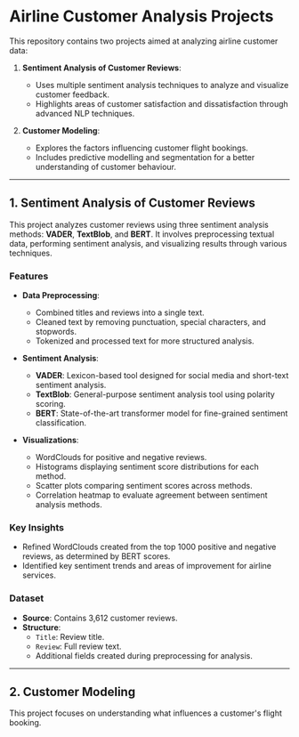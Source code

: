# Airline Customer Analysis Projects

This repository contains two projects aimed at analyzing airline customer data:

1. **Sentiment Analysis of Customer Reviews**:
   - Uses multiple sentiment analysis techniques to analyze and visualize customer feedback.
   - Highlights areas of customer satisfaction and dissatisfaction through advanced NLP techniques.

2. **Customer Modeling**:
   - Explores the factors influencing customer flight bookings.
   - Includes predictive modelling and segmentation for a better understanding of customer behaviour.

---

## **1. Sentiment Analysis of Customer Reviews**

This project analyzes customer reviews using three sentiment analysis methods: **VADER**, **TextBlob**, and **BERT**. It involves preprocessing textual data, performing sentiment analysis, and visualizing results through various techniques.

### **Features**
- **Data Preprocessing**:
  - Combined titles and reviews into a single text.
  - Cleaned text by removing punctuation, special characters, and stopwords.
  - Tokenized and processed text for more structured analysis.

- **Sentiment Analysis**:
  - **VADER**: Lexicon-based tool designed for social media and short-text sentiment analysis.
  - **TextBlob**: General-purpose sentiment analysis tool using polarity scoring.
  - **BERT**: State-of-the-art transformer model for fine-grained sentiment classification.

- **Visualizations**:
  - WordClouds for positive and negative reviews.
  - Histograms displaying sentiment score distributions for each method.
  - Scatter plots comparing sentiment scores across methods.
  - Correlation heatmap to evaluate agreement between sentiment analysis methods.

### **Key Insights**
- Refined WordClouds created from the top 1000 positive and negative reviews, as determined by BERT scores.
- Identified key sentiment trends and areas of improvement for airline services.

### **Dataset**
- **Source**: Contains 3,612 customer reviews.
- **Structure**:
  - `Title`: Review title.
  - `Review`: Full review text.
  - Additional fields created during preprocessing for analysis.

---

## **2. Customer Modeling**

This project focuses on understanding what influences a customer's flight booking.

